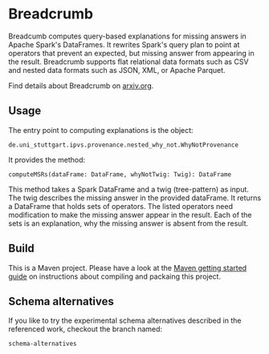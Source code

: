 # Breadcrumb

Breadcumb computes query-based explanations for missing answers in Apache Spark's DataFrames. It rewrites Spark's query plan to point at operators that prevent an expected, but missing answer from appearing in the result. Breadcrumb supports flat relational data formats such as CSV and nested data formats such as JSON, XML, or Apache Parquet. 

Find details about Breadcrumb on [arxiv.org](https://arxiv.org/abs/2103.07561).

## Usage
The entry point to computing explanations is the object:

```
de.uni_stuttgart.ipvs.provenance.nested_why_not.WhyNotProvenance 
```

It provides the method:
```
computeMSRs(dataFrame: DataFrame, whyNotTwig: Twig): DataFrame
```

This method takes a Spark DataFrame and a twig (tree-pattern) as input. The twig describes the missing answer in the provided dataFrame. It returns a DataFrame that holds sets of operators. The listed operators need modification to make the missing answer appear in the result. Each of the sets is an explanation, why the missing answer is absent from the result.

## Build
This is a Maven project. Please have a look at the [Maven getting started guide](https://maven.apache.org/guides/getting-started/) on instructions about compiling and packaing this project.



## Schema alternatives
If you like to try the experimental schema alternatives described in the referenced work, checkout the branch named:
```
schema-alternatives
```
